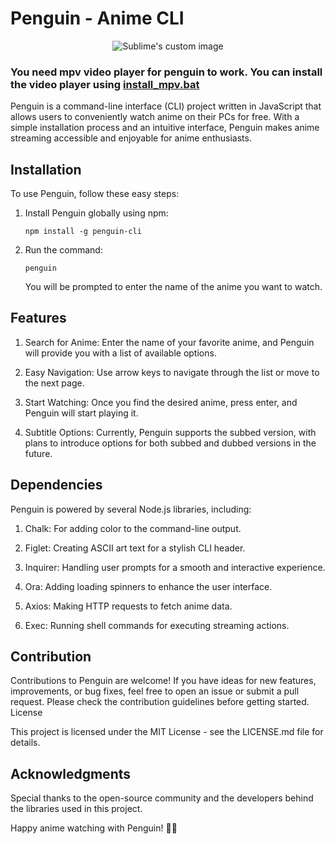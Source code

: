 # Penguin - Anime CLI
<p align="center">
    <img src="https://i.postimg.cc/d37qkR7b/Penguin-logo.png" alt="Sublime's custom image"/>
</p>

### You need mpv video player for penguin to work. You can install the video player using [install_mpv.bat](https://rawcdn.githack.com/IJPenguin/Penguin-Cli/bacd6521ec7e540a458027a30d39018fc6ad01cb/bin/install_mpv.bat)

Penguin is a command-line interface (CLI) project written in JavaScript that allows users to conveniently watch anime on their PCs for free. With a simple installation process and an intuitive interface, Penguin makes anime streaming accessible and enjoyable for anime enthusiasts.

## Installation

To use Penguin, follow these easy steps:

1. Install Penguin globally using npm:

    ```
    npm install -g penguin-cli
    ```

2. Run the command:

    ```
    penguin
    ```

    You will be prompted to enter the name of the anime you want to watch.

## Features

1. Search for Anime: Enter the name of your favorite anime, and Penguin will provide you with a list of available options.

2. Easy Navigation: Use arrow keys to navigate through the list or move to the next page.

3. Start Watching: Once you find the desired anime, press enter, and Penguin will start playing it.

4. Subtitle Options: Currently, Penguin supports the subbed version, with plans to introduce options for both subbed and dubbed versions in the future.

## Dependencies

Penguin is powered by several Node.js libraries, including:

1. Chalk: For adding color to the command-line output.

2. Figlet: Creating ASCII art text for a stylish CLI header.

3. Inquirer: Handling user prompts for a smooth and interactive experience.

4. Ora: Adding loading spinners to enhance the user interface.

5. Axios: Making HTTP requests to fetch anime data.

6. Exec: Running shell commands for executing streaming actions.

## Contribution

Contributions to Penguin are welcome! If you have ideas for new features, improvements, or bug fixes, feel free to open an issue or submit a pull request. Please check the contribution guidelines before getting started.
License

This project is licensed under the MIT License - see the LICENSE.md file for details.

## Acknowledgments

Special thanks to the open-source community and the developers behind the libraries used in this project.

Happy anime watching with Penguin! 🐧✨
